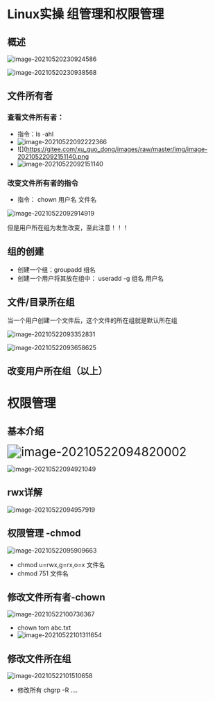 # Linux实操 组管理和权限管理



## 概述

![image-20210520230924586](https://gitee.com/xu_guo_dong/images/raw/master/img/image-20210520230924586.png)

![image-20210520230938568](https://gitee.com/xu_guo_dong/images/raw/master/img/image-20210520230938568.png)

## 文件所有者

### 查看文件所有者：

- 指令：ls -ahl
- ![image-20210522092222366](https://gitee.com/xu_guo_dong/images/raw/master/img/image-20210522092222366.png)
- ![](https://gitee.com/xu_guo_dong/images/raw/master/img/image-20210522092151140.png
- ![image-20210522092151140](https://gitee.com/xu_guo_dong/images/raw/master/img/image-20210522092151140.png)

### 改变文件所有者的指令

- 指令： chown 用户名 文件名

![image-20210522092914919](https://gitee.com/xu_guo_dong/images/raw/master/img/image-20210522092914919.png)

但是用户所在组为发生改变，至此注意！！！

## 组的创建

- 创建一个组：groupadd 组名
- 创建一个用户将其放在组中： useradd -g  组名 用户名

## 文件/目录所在组

当一个用户创建一个文件后，这个文件的所在组就是默认所在组

![image-20210522093352831](https://gitee.com/xu_guo_dong/images/raw/master/img/image-20210522093352831.png)

![image-20210522093658625](https://gitee.com/xu_guo_dong/images/raw/master/img/image-20210522093658625.png)

## 改变用户所在组（以上）

# 权限管理

## 基本介绍

<img src="https://gitee.com/xu_guo_dong/images/raw/master/img/image-20210522094820002.png" alt="image-20210522094820002" style="zoom: 200%;" />

![image-20210522094921049](https://gitee.com/xu_guo_dong/images/raw/master/img/image-20210522094921049.png)

## rwx详解

![image-20210522094957919](https://gitee.com/xu_guo_dong/images/raw/master/img/image-20210522094957919.png)

## 权限管理 -chmod 

![image-20210522095909663](https://gitee.com/xu_guo_dong/images/raw/master/img/image-20210522095909663.png)

- chmod u=rwx,g=rx,o=x  文件名
- chmod 751 文件名

## 修改文件所有者-chown 

![image-20210522100736367](https://gitee.com/xu_guo_dong/images/raw/master/img/image-20210522100736367.png)

- chown tom abc.txt
- ![image-20210522101311654](https://gitee.com/xu_guo_dong/images/raw/master/img/image-20210522101311654.png)

## 修改文件所在组

![image-20210522101510658](https://gitee.com/xu_guo_dong/images/raw/master/img/image-20210522101510658.png)

- 修改所有  chgrp -R ....

